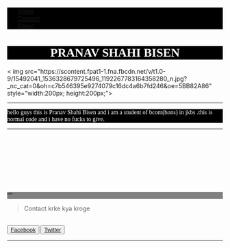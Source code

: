 <!DOCTYPE html>
<html>
<head>
  <title>just an info page </title>
  <meta charset="UTF-8">
  <meta name="Description" content="Just an info page">
  <meta name="Keywords" content= "Resume,hero,Hero,fuckerboi,Pranav,master">
  <meta name="author" content= "Pranav Shahi Bisen">
  <meta name="viewport" content="width=device-width, initial-scale=1.0"><!--By now it's called as before stage bakchodi---real game starts from here-->
  <style>
    ul{
    background-color:black;
    list-style-type:none;
    overflow:hidden;
     }
    
    li a {
    float: left;
    display: block;
    color: grey;
    text-align: left;
    padding: 16px;
    text-decoration: none;
}

li a:hover {
    background-color: grey;
    color:black;
}
p{
background-color:black;
color:white;
font-family:cursive;
}
  </style>
  <script>
  
  </script>
 </head>
 <!--This is the transition place from head to body , gardan hai yahaan , lame joke i know--->
 <body>
<!--ye navigation bar hai-->  <ul>
    <li><a href=#home> Home</a></li>
    <li><a href=#contact>Contact</a></li>
    <li><a href=#about>About</a></li>
    
  </ul>
  <div class="container-fluid">
  <div id="home"><!-- Home section starts-->
  <h1 title="my name" style="color:white; background-color:black; font-family:cursive ; text-align:center;">PRANAV SHAHI BISEN</h1>
   < img src="https://scontent.fpat1-1.fna.fbcdn.net/v/t1.0-9/15492041_1536328679725496_1192267783164358280_n.jpg?_nc_cat=0&oh=c7b546395e9274079c16dc4a6b7fd246&oe=5BB82A86" style="width:200px; height:200px;">
    <hr><p>
    hello guys this is Pranav Shahi Bisen and i am a student of bcom(hons) in jkbs .this is normal code and i have no fucks to give.  
    </p>
  </div>
 <hr>
 <br>
  <br>
  <br>
  <br>
  <br>
  <br>
  <br>
  <div id=contact><!--Contact section starts-->
  <p style="background-color:grey; color:black;">
    <q><blockquote> Contact krke kya kroge</blockquote></q><br>
    <button type="button"><a href="https://www.facebook.com/pranav.shahi.12?ref=bookmarks" target="_blank">Facebook</a></button>
      <button type="button"><a href="https://twitter.com/pranavshahi" target="_blank">Twitter</a></button>
    </p>
  </div>
  <hr>
  <br>
  <br>
  <br>
  </div>
  </body>
  </html>
